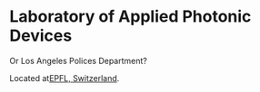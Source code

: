 # Laboratory of Applied Photonic Devices
Or Los Angeles Polices Department?

Located at[EPFL, Switzerland](https://www.epfl.ch/labs/lapd/).
